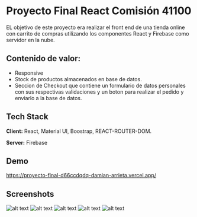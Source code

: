 # Proyecto Final React Comisión 41100

EL objetivo de este proyecto era realizar el front end de una tienda online con carrito de
compras utilizando los componentes React y Firebase como
servidor en la nube.




## Contenido de valor:

 - Responsive
 - Stock de productos almacenados en base de datos.
 - Seccion de Checkout que contiene un formulario de datos personales con sus respectivas validaciones y un boton para realizar el pedido y enviarlo a la base de datos.


## Tech Stack

**Client:** React, Material UI, Boostrap, REACT-ROUTER-DOM.

**Server:** Firebase 


## Demo

https://proyecto-final-d66ccdqdq-damian-arrieta.vercel.app/


## Screenshots


![alt text](https://ibb.co/9V6Ng6f)
![alt text](https://ibb.co/z2nsX9K)
![alt text](https://ibb.co/4ZNBJGy)
![alt text](https://ibb.co/Vpx01Rm)
![alt text](https://ibb.co/mNz56gn)
